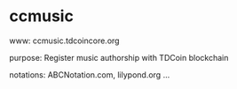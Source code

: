 # ccmusic

www: ccmusic.tdcoincore.org

purpose: Register music authorship with TDCoin blockchain

notations: ABCNotation.com, lilypond.org ...